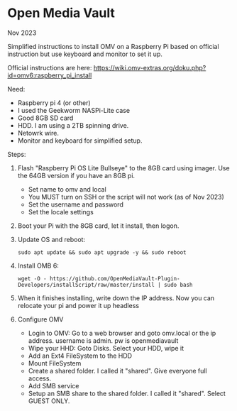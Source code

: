 # Open Media Vault
Nov 2023

Simplified instructions to install OMV on a Raspberry Pi based on official instruction but use keyboard and monitor to set it up.

Official instructions are here: https://wiki.omv-extras.org/doku.php?id=omv6:raspberry_pi_install

Need:
  -  Raspberry pi 4 (or other)
  -  I used the Geekworm NASPi-Lite case
  -  Good 8GB SD card
  -  HDD.  I am using a 2TB spinning drive.
  -  Netowrk wire.
  -  Monitor and keyboard for simplified setup.

Steps:
  1) Flash "Raspberry Pi OS Lite Bullseye" to the 8GB card using imager.  Use the 64GB version if you have an 8GB pi.
     - Set name to omv and local
     - You MUST turn on SSH or the script will not work (as of Nov 2023)
     - Set the username and password
     - Set the locale settings

  2) Boot your Pi with the 8GB card, let it install, then logon. 
     
  3) Update OS and reboot:

         sudo apt update && sudo apt upgrade -y && sudo reboot
     
  4) Install OMB 6:

         wget -O - https://github.com/OpenMediaVault-Plugin-Developers/installScript/raw/master/install | sudo bash
    
  5) When it finishes installing, write down the IP address.  Now you can relocate your pi and power it up headless
     
  6) Configure OMV
     - Login to OMV: Go to a web browser and goto omv.local or the ip address.  username is admin.  pw is openmediavault
     - Wipe your HHD:  Goto Disks. Select your HDD, wipe it
     - Add an Ext4 FileSystem to the HDD
     - Mount FileSystem
     - Create a shared folder.  I called it "shared".  Give everyone full access.
     - Add SMB service
     - Setup an SMB share to the shared folder.  I called it "shared".  Select GUEST ONLY.
       

